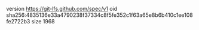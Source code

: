 version https://git-lfs.github.com/spec/v1
oid sha256:4835136e33a4790238f37334c8f5fe352c1f63a65e8b6b410c1ee108fe2722b3
size 1968
